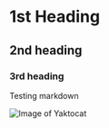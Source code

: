 # 1st Heading
## 2nd heading
### 3rd heading

Testing markdown

![Image of Yaktocat](https://octodex.github.com/images/yaktocat.png)
